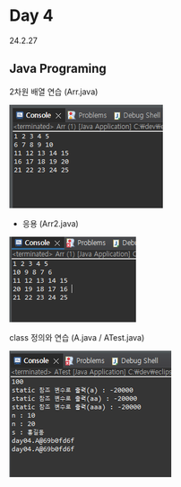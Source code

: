 # Day 4
24.2.27

## Java Programing

2차원 배열 연습 (Arr.java)

![이미지](./img/arr.PNG)

  + 응용 (Arr2.java)

  ![이미지](./img/arr2.PNG)

class 정의와 연습 (A.java / ATest.java)

![이미지](./img/a.PNG)
